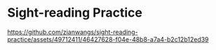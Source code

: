 # Sight-reading Practice



https://github.com/zianwangs/sight-reading-practice/assets/49712411/46427628-f04e-48b8-a7a4-b2c12b12ed39

